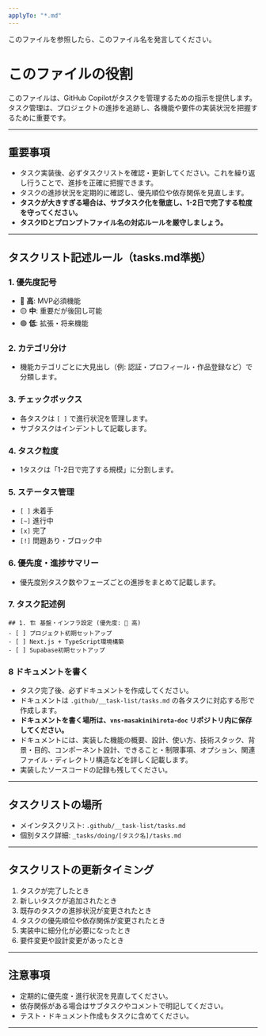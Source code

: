```yaml
---
applyTo: "*.md"
---
```


このファイルを参照したら、このファイル名を発言してください。

# **このファイルの役割**

このファイルは、GitHub Copilotがタスクを管理するための指示を提供します。
タスク管理は、プロジェクトの進捗を追跡し、各機能や要件の実装状況を把握するために重要です。

---

## **重要事項**

- タスク実装後、必ずタスクリストを確認・更新してください。これを繰り返し行うことで、進捗を正確に把握できます。
- タスクの進捗状況を定期的に確認し、優先順位や依存関係を見直します。
- **タスクが大きすぎる場合は、サブタスク化を徹底し、1-2日で完了する粒度を守ってください。**
- **タスクIDとプロンプトファイル名の対応ルールを厳守しましょう。**

---

## **タスクリスト記述ルール（tasks.md準拠）**

### 1. 優先度記号
- 🔴 **高**: MVP必須機能
- 🟡 **中**: 重要だが後回し可能
- 🟢 **低**: 拡張・将来機能

### 2. カテゴリ分け
- 機能カテゴリごとに大見出し（例: 認証・プロフィール・作品登録など）で分類します。

### 3. チェックボックス
- 各タスクは `[ ]` で進行状況を管理します。
- サブタスクはインデントして記載します。

### 4. タスク粒度
- 1タスクは「1-2日で完了する規模」に分割します。

### 5. ステータス管理
- `[ ]` 未着手
- `[~]` 進行中
- `[x]` 完了
- `[!]` 問題あり・ブロック中

### 6. 優先度・進捗サマリー
- 優先度別タスク数やフェーズごとの進捗をまとめて記載します。

### 7. タスク記述例

```
## 1. 🏗️ 基盤・インフラ設定 (優先度: 🔴 高)
- [ ] プロジェクト初期セットアップ
- [ ] Next.js + TypeScript環境構築
- [ ] Supabase初期セットアップ
```

### 8 ドキュメントを書く

- タスク完了後、必ずドキュメントを作成してください。
- ドキュメントは `.github/__task-list/tasks.md` の各タスクに対応する形で作成します。
- **ドキュメントを書く場所は、`vns-masakinihirota-doc` リポジトリ内に保存してください。**
- ドキュメントには、実装した機能の概要、設計、使い方、技術スタック、背景・目的、コンポーネント設計、できること・制限事項、オプション、関連ファイル・ディレクトリ構造などを詳しく記載します。
- 実装したソースコードの記録も残してください。

---

## **タスクリストの場所**

- メインタスクリスト: `.github/__task-list/tasks.md`
- 個別タスク詳細: `_tasks/doing/[タスク名]/tasks.md`

---

## **タスクリストの更新タイミング**

1. タスクが完了したとき
2. 新しいタスクが追加されたとき
3. 既存のタスクの進捗状況が変更されたとき
4. タスクの優先順位や依存関係が変更されたとき
5. 実装中に細分化が必要になったとき
6. 要件変更や設計変更があったとき

---

## **注意事項**

- 定期的に優先度・進行状況を見直してください。
- 依存関係がある場合はサブタスクやコメントで明記してください。
- テスト・ドキュメント作成もタスクに含めてください。

---







